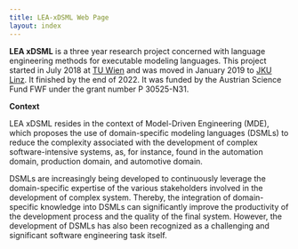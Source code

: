 ```yaml
---
title: LEA-xDSML Web Page
layout: index
---
```

**LEA xDSML** is a three year research project concerned with language engineering methods for executable modeling languages. This project started in July 2018 at [TU Wien](https://modelexecution.org/lea/) and was moved in January 2019 to [JKU Linz](https://se.jku.at/lea-language-engineering-for-analyzable-executable-dsmls/). It finished by the end of 2022. It was funded by the Austrian Science Fund FWF under the grant number P 30525-N31.

**Context**

LEA xDSML resides in the context of Model-Driven Engineering (MDE), which proposes the use of domain-specific modeling languages (DSMLs) to reduce the complexity associated with the development of complex software-intensive systems, as, for instance, found in the automation domain, production domain, and automotive domain.

DSMLs are increasingly being developed to continuously leverage the domain-specific expertise of the various stakeholders involved in the development of complex system. Thereby, the integration of domain-specific knowledge into DSMLs can significantly improve the productivity of the development process and the quality of the final system. However, the development of DSMLs has also been recognized as a challenging and significant software engineering task itself.